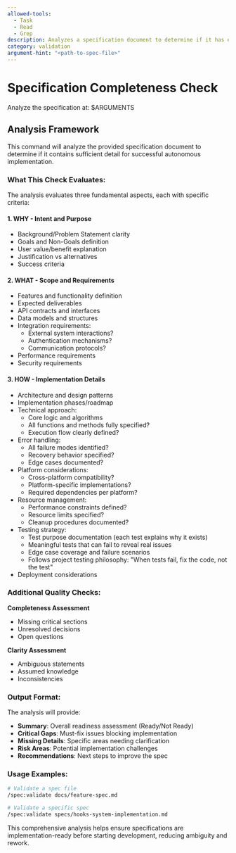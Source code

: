 ```yaml
---
allowed-tools:
  - Task
  - Read
  - Grep
description: Analyzes a specification document to determine if it has enough detail for autonomous implementation
category: validation
argument-hint: "<path-to-spec-file>"
---
```


# Specification Completeness Check

Analyze the specification at: $ARGUMENTS

## Analysis Framework

This command will analyze the provided specification document to determine if it contains sufficient detail for successful autonomous implementation.

### What This Check Evaluates:

The analysis evaluates three fundamental aspects, each with specific criteria:

#### 1. **WHY - Intent and Purpose**
- Background/Problem Statement clarity
- Goals and Non-Goals definition
- User value/benefit explanation
- Justification vs alternatives
- Success criteria

#### 2. **WHAT - Scope and Requirements**
- Features and functionality definition
- Expected deliverables
- API contracts and interfaces
- Data models and structures
- Integration requirements:
  - External system interactions?
  - Authentication mechanisms?
  - Communication protocols?
- Performance requirements
- Security requirements

#### 3. **HOW - Implementation Details**
- Architecture and design patterns
- Implementation phases/roadmap
- Technical approach:
  - Core logic and algorithms
  - All functions and methods fully specified?
  - Execution flow clearly defined?
- Error handling:
  - All failure modes identified?
  - Recovery behavior specified?
  - Edge cases documented?
- Platform considerations:
  - Cross-platform compatibility?
  - Platform-specific implementations?
  - Required dependencies per platform?
- Resource management:
  - Performance constraints defined?
  - Resource limits specified?
  - Cleanup procedures documented?
- Testing strategy:
  - Test purpose documentation (each test explains why it exists)
  - Meaningful tests that can fail to reveal real issues
  - Edge case coverage and failure scenarios
  - Follows project testing philosophy: "When tests fail, fix the code, not the test"
- Deployment considerations

### Additional Quality Checks:

**Completeness Assessment**
- Missing critical sections
- Unresolved decisions
- Open questions

**Clarity Assessment**  
- Ambiguous statements
- Assumed knowledge
- Inconsistencies

### Output Format:

The analysis will provide:
- **Summary**: Overall readiness assessment (Ready/Not Ready)
- **Critical Gaps**: Must-fix issues blocking implementation
- **Missing Details**: Specific areas needing clarification
- **Risk Areas**: Potential implementation challenges
- **Recommendations**: Next steps to improve the spec

### Usage Examples:

```bash
# Validate a spec file
/spec:validate docs/feature-spec.md

# Validate a specific spec
/spec:validate specs/hooks-system-implementation.md
```

This comprehensive analysis helps ensure specifications are implementation-ready before starting development, reducing ambiguity and rework.